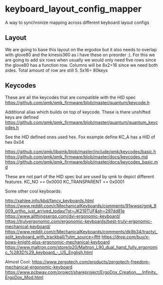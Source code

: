 # keyboard_layout_config_mapper
A way to synchronize mapping across different keyboard layout configs




## Layout

We are going to base this layout on the ergodox but it also needs to overlap with glove80 and the kinesis360 as i have these on preorder :). For this we are going to add six rows when usually we would only need five rows since the glove80 has a function row. Columns will be 8x2=16 since we need both sides. Total amount of row are still 5. 5x16= 80keys

## Keycodes

These are all the keycodes that are compatible with the HID spec
https://github.com/qmk/qmk_firmware/blob/master/quantum/keycode.h


Additional alias which builds on top of keycode. These is there unshifted keys are defined
https://github.com/qmk/qmk_firmware/blob/master/quantum/quantum_keycodes.h

See the HID defined ones used hex. Fox example define KC_A has a HID of hex 0x04

https://github.com/qmk/libqmk/blob/master/include/qmk/keycodes/basic.h
https://github.com/qmk/qmk_firmware/blob/master/docs/keycodes.md
https://github.com/qmk/qmk_firmware/blob/master/docs/keycodes_basic.md


These are not part of the HID spec but are used by qmk to depict different features.
KC_NO                  == 0x0000
KC_TRANSPARENT         == 0x0001



Some other cool keyboards:

http://xahlee.info/kbd/fancy_keyboards.html
https://www.reddit.com/r/MechanicalKeyboards/comments/91wwse/gmk_9009_ortho_just_arrived_today/?st=JK219TUF&sh=297dd81e
https://www.allthingsergo.com/dyi-ergonomic-keyboard/
https://trulyergonomic.com/ergonomic-keyboards/best-truly-ergonomic-mechanical-keyboard/
https://www.reddit.com/r/MechanicalKeyboards/comments/dk9b34/tractyl_split_keyboard_with_trackball/?utm_source=ifttt
https://drop.com/buy/x-bows-knight-plus-ergonomic-mechanical-keyboard
https://www.maltron.com/store/p20/Maltron_L90_dual_hand_fully_ergonomic_%283D%29_keyboard_-_US_English.html


Almost Cool:
https://www.zergotech.com/products/zergotech-freedom-mechanical-ergonomic-keyboard
https://www.pcbway.com/project/shareproject/ErgoDox_Creation___Infinity_ErgoDox_Mod.html